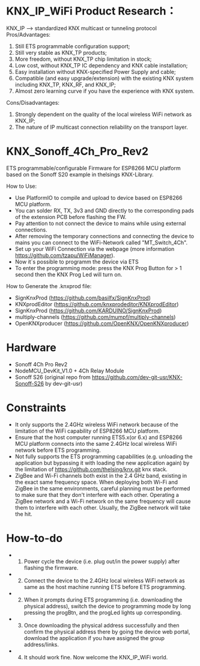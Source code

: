 # KNX_IP_WiFi Product Research：
  KNX_IP --> standardized KNX multicast or tunneling protocol 
Pros/Advantages:
  1. Still ETS programmable configuration support;
  2. Still very stable as KNX_TP products;
  3. More freedom, without KNX_TP chip limitation in stock;
  4. Low cost, without KNX_TP IC dependency and KNX cable installation;
  5. Easy installation without KNX-specified Power Supply and cable;
  6. Compatible (and easy upgrade/extension) with the existing KNX system including KNX_TP, KNX_RF, and KNX_IP;
  7. Almost zero learning curve if you have the experience with KNX system.
  
Cons/Disadvantages:
  1. Strongly dependent on the quality of the local wireless WiFi network as KNX_IP;
  2. The nature of IP multicast connection reliability on the transport layer.

# KNX_Sonoff_4Ch_Pro_Rev2
ETS programmable/configurable Firmware for ESP8266 MCU platform based on the Sonoff S20 example in thelsings KNX-Library.

How to Use:
- Use PlatformIO to compile and upload to device based on ESP8266 MCU platform. 
- You can solder RX, TX, 3v3 and GND directly to the corresponding pads of the extension PCB before flashing the FW.
- Pay attention to not connect the device to mains while using external connections.
- After removing the temporary connections and connecting the device to mains you can connect to the WiFi-Network called "MT_Switch_4Ch".
- Set up your WiFi Connection via the webpage (more information https://github.com/tzapu/WiFiManager).
- Now it´s possible to programm the device via ETS
- To enter the programming mode: press the KNX Prog Button for > 1 second then the KNX Prog Led will turn on.

How to Generate the .knxprod file:
- SignKnxProd (https://github.com/basilfx/SignKnxProd)
- KNXprodEditor (https://github.com/knxprodeditor/KNXprodEditor)
- SignKnxProd (https://github.com/KARDUINO/SignKnxProd)
- multiply-channels (https://github.com/mumpf/multiply-channels)
- OpenKNXproducer (https://github.com/OpenKNX/OpenKNXproducer)

# Hardware 
- Sonoff 4Ch Pro Rev2
- NodeMCU_DevKit_V1.0 + 4Ch Relay Module
- Sonoff S26 (original repo from https://github.com/dev-git-usr/KNX-Sonoff-S26 by dev-git-usr)

# Constraints
- It only supports the 2.4GHz wireless WiFi network because of the limitation of the WiFi capability of ESP8266 MCU platform. 
- Ensure that the host computer running ETS5.x(or 6.x) and ESP8266 MCU platform connects into the same 2.4GHz local wireless WiFi network before ETS programming.
- Not fully supports the ETS programming capabilities (e.g. unloading the application but bypassing it with loading the new application again) by the limitation of https://github.com/thelsing/knx.git knx stack.
- ZigBee and Wi-Fi channels both exist in the 2.4 GHz band, existing in the exact same frequency space. When deploying both Wi-Fi and ZigBee in the same environments, careful planning must be performed to make sure that they don't interfere with each other.
Operating a ZigBee network and a Wi-Fi network on the same frequency will cause them to interfere with each other. Usually, the ZigBee network will take the hit.

# How-to-do
- 1. Power cycle the device (i.e. plug out/in the power supply) after flashing the firmware.
- 2. Connect the device to the 2.4GHz local wireless WiFi network as same as the host machine running ETS before ETS programming.
- 2. When it prompts during ETS programming (i.e. downloading the physical address), switch the device to programming mode by long pressing the progBtn, and the progLed lights up corresponding.
- 3. Once downloading the physical address successfully and then confirm the physical address there by going the device web portal, download the application if you have assigned the group address/links.
- 4. It should work fine. Now welcome the KNX_IP_WiFi world. 
